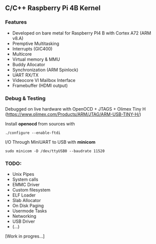 ## C/C++ Raspberry Pi 4B Kernel
### Features
- Developed on bare metal for Raspberry PI4 B with Cortex A72 (ARM v8.A) 
- Premptive Multitasking
- Interrupts (GIC400)
- Multicore
- Virtual memory & MMU
- Buddy Allocator
- Synchronization (ARM Spinlock)
- UART RX/TX
- Videocore VI Mailbox Interface
- Framebuffer (HDMI output)

### Debug & Testing
Debugged on live hardware with OpenOCD + JTAGS + Olimex Tiny H (https://www.olimex.com/Products/ARM/JTAG/ARM-USB-TINY-H/)  
  
Install **openocd** from sources with  
```
./configure --enable-ftdi
```

I/O Through MiniUART to USB with **minicom**  
```
sudo minicom -D /dev/ttyUSB0 --baudrate 11520
```

### TODO:
- Unix Pipes
- System calls
- EMMC Driver
- Custom filesystem
- ELF Loader
- Slab Allocator
- On Disk Paging
- Usermode Tasks
- Networking
- USB Driver
- (...)

[Work in progres...]
